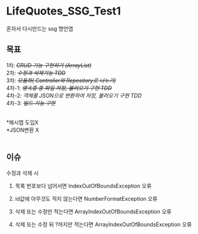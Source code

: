 # LifeQuotes_SSG_Test1
혼자서 다시만드는 ssg 명언앱

## 목표 <br>
1차: ~~*CRUD 기능 구현하기 (ArrayList)*~~ <br>
2차: ~~*수정과 삭제기능 TDD*~~ <br>
3차: ~~*모듈화( Controller와 Repository로 나누기)*~~ <br>
4차-1: ~~*영속중 중 파일 저장, 불러오기 구현 TDD*~~ <br>
4차-2: *객체를 JSON으로 변환하여 저장, 불러오기 구현 TDD* <br>
4차-3: ~~*빌드 기능 구현*~~ <br><br>

*해시맵 도입X <br>
*JSON변환 X <br><br>

## 이슈

수정과 삭제 시

1. 목록 번호보다 넘어서면 IndexOutOfBoundsException 오류<br>

2.  id값에 아무것도 적지 않는다면 NumberFormatException 오류 <br>

3. 삭제 또는 수정만 적는다면 ArrayIndexOutOfBoundsException 오류 <br>

4. 삭제 또는 수정 뒤 ?까지만 적는다면 ArrayIndexOutOfBoundsException 오류

